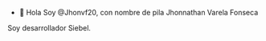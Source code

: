 - 👋 Hola Soy @Jhonvf20, con nombre de pila Jhonnathan Varela Fonseca

Soy desarrollador Siebel.

<!---
Jhonvf20/Jhonvf20 is a ✨ special ✨ repository because its `README.md` (this file) appears on your GitHub profile.
You can click the Preview link to take a look at your changes.
--->
